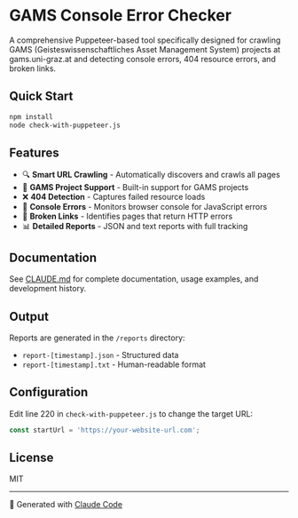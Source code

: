 # GAMS Console Error Checker

A comprehensive Puppeteer-based tool specifically designed for crawling GAMS (Geisteswissenschaftliches Asset Management System) projects at gams.uni-graz.at and detecting console errors, 404 resource errors, and broken links.

## Quick Start

```bash
npm install
node check-with-puppeteer.js
```

## Features

- 🔍 **Smart URL Crawling** - Automatically discovers and crawls all pages
- 🎯 **GAMS Project Support** - Built-in support for GAMS projects
- ❌ **404 Detection** - Captures failed resource loads
- 🐛 **Console Errors** - Monitors browser console for JavaScript errors
- 🔗 **Broken Links** - Identifies pages that return HTTP errors
- 📊 **Detailed Reports** - JSON and text reports with full tracking

## Documentation

See [CLAUDE.md](CLAUDE.md) for complete documentation, usage examples, and development history.

## Output

Reports are generated in the `/reports` directory:
- `report-[timestamp].json` - Structured data
- `report-[timestamp].txt` - Human-readable format

## Configuration

Edit line 220 in `check-with-puppeteer.js` to change the target URL:

```javascript
const startUrl = 'https://your-website-url.com';
```

## License

MIT

---

🤖 Generated with [Claude Code](https://claude.com/claude-code)

